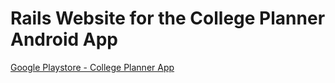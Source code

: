 # Rails Website for the College Planner Android App

<a href="https://play.google.com/store/apps/details?id=com.chris.collegeplanner">Google Playstore - College Planner App</a>
